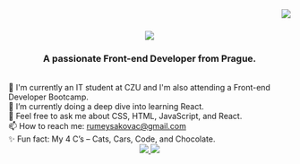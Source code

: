 <img align="right" src="https://visitor-badge.laobi.icu/badge?page_id=EnchantressRuby.EnchantressRuby" /> 

<h1 align="center">
  <img src="https://readme-typing-svg.demolab.com/?font=Righteous&size=35&center=true&vCenter=true&width=500&height=70&duration=3000&lines=Hi+There!+👋;+I'm+Ruby!;"/>
</h1>

<h3 align="center">A passionate Front-end Developer from Prague.</h3>

<br/>

<div align="left">
  🔭 I'm currently an IT student at CZU and I'm also attending a Front-end Developer Bootcamp.<br>
  🌱 I’m currently doing a deep dive into learning React.<br>
  💬 Feel free to ask me about CSS, HTML, JavaScript, and React.<br>
  📫 How to reach me: <a href="mailto:rumeysakovac@gmail.com">rumeysakovac@gmail.com</a><br>
  ✨ Fun fact: My 4 C’s – Cats, Cars, Code, and Chocolate.
</div>

<div align="center">
  <a href="mailto:rumeysakovac@gmail.com">
    <img src="https://img.shields.io/badge/Gmail-D14836?style=for-the-badge&logo=gmail&logoColor=white" target="_blank" />
  </a>
  <a href="https://www.linkedin.com/in/rumeysakovac/">
    <img src="https://img.shields.io/badge/LinkedIn-0077B5?style=for-the-badge&logo=linkedin&logoColor=white" target="_blank" />
  </a>
</div>

<!-- RK
## Hi there 👋
-->
